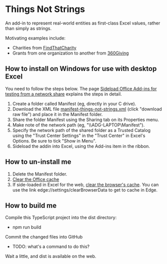 # Things Not Strings

An add-in to represent real-world entities as first-class Excel values, rather than simply as strings.

Motivating examples include:
* Charities from [FindThatCharity](https://findthatcharity.uk)
* Grants from one organization to another from [360Giving](https://360Giving.org)

## How to install on Windows for use with desktop Excel

You need to follow the steps below. The page [Sideload Office Add-ins for testing from a network share](https://learn.microsoft.com/en-us/office/dev/add-ins/testing/create-a-network-shared-folder-catalog-for-task-pane-and-content-add-ins) explains the steps in detail.

1. Create a folder called Manifest (eg, directly in your C drive).
1. Download the XML file [manifest-things-not-strings.xml](manifest-things-not-strings.xml) (click "download raw file") and place it in the Manifest folder.
1. Share the folder Manifest using the Sharing tab on its Properties menu.
1. Make note of the network path (eg, "\\\\ADG-LAPTOP\\Manifest").
1. Specify the network path of the shared folder as a Trusted Catalog using the "Trust Center Settings" in the "Trust Center" in Excel's Options.  Be sure to tick "Show in Menu".
1. Sideload the addin into Excel, using the Add-ins item in the ribbon.

## How to un-install me

1. Delete the Manifest folder.
1. [Clear the Office cache](https://learn.microsoft.com/en-us/office/dev/add-ins/testing/clear-cache)
1. If side-loaded in Excel for the web, [clear the browser's cache](https://learn.microsoft.com/en-us/office/dev/add-ins/testing/sideload-office-add-ins-for-testing#remove-a-sideloaded-add-in). You can use the link edge://settings/clearBrowserData to get to cache in Edge.

## How to build me

Compile this TypeScript project into the dist directory:
* npm run build

Commit the changed files into GitHub
* TODO: what's a command to do this?

Wait a little, and dist is available on the web.